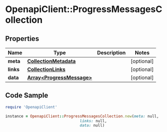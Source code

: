 # OpenapiClient::ProgressMessagesCollection

## Properties

Name | Type | Description | Notes
------------ | ------------- | ------------- | -------------
**meta** | [**CollectionMetadata**](CollectionMetadata.md) |  | [optional] 
**links** | [**CollectionLinks**](CollectionLinks.md) |  | [optional] 
**data** | [**Array&lt;ProgressMessage&gt;**](ProgressMessage.md) |  | [optional] 

## Code Sample

```ruby
require 'OpenapiClient'

instance = OpenapiClient::ProgressMessagesCollection.new(meta: null,
                                 links: null,
                                 data: null)
```


